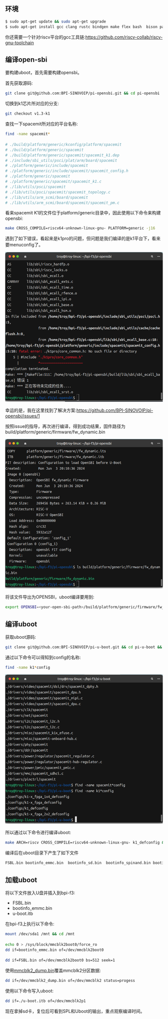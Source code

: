 ## 环境

```bash
$ sudo apt-get update && sudo apt-get upgrade
$ sudo apt-get install gcc clang rustc bindgen make flex bash  bison pahole mount jfsutils reiserfsprogs xfsprogs  btrfs-progs pcmciautils quota ppp nfs-common grub2-common udev python3-sphinx global build-essential libncurses-dev bison flex libssl-dev libelf-dev bc u-boot-tools
```

你还需要一个针对riscv平台的gcc工具链:https://github.com/riscv-collab/riscv-gnu-toolchain

## 编译open-sbi

要构建uboot，首先需要构建opensbi。

首先获取源码:

```bash
git clone git@github.com:BPI-SINOVOIP/pi-opensbi.git && cd pi-opensbi
```

切换到k1芯片所对应的分支:

```bash
git checkout v1.3-k1
```

查找一下spacemit所对应的平台名称:

```bash
find -name spacemit*

# ./build/platform/generic/kconfig/platform/spacemit
# ./build/platform/generic/spacemit
# ./build/platform/generic/spacemit/spacemit_k1.dep
# ./include/sbi_utils/psci/plat/arm/board/spacemit
# ./platform/generic/include/spacemit
# ./platform/generic/include/spacemit/spacemit_config.h
# ./platform/generic/spacemit
# ./platform/generic/spacemit/spacemit_k1.c
# ./lib/utils/psci/spacemit
# ./lib/utils/psci/spacemit/spacemit_topology.c
# ./lib/utils/arm_scmi/board/spacemit
# ./lib/utils/arm_scmi/board/spacemit/spacemit_pm.c
```

看来spacemit K1的文件位于platform/generic目录中，因此使用以下命令来构建opensbi:

```bash
make CROSS_COMPILE=riscv64-unknown-linux-gnu- PLATFORM=generic -j16
```

遇到了如下错误，看起来是k1pro的问题，但问题是我们编译的是k1平台下，看来要menuconfig了。

![k1pro-errors](./images/k1pro-errors.png)

幸运的是，我在这里找到了解决方案:https://github.com/BPI-SINOVOIP/pi-opensbi/issues/1

按照issue的指导，再次进行编译，得到成功结果，固件路径为build/platform/generic/firmware/fw_dynamic.bin

![opensbi-successful](./images/opensbi-successful.png)

将该文件导出为OPENSBI，uboot编译要用到:

```bash
export OPENSBI=<your-open-sbi-path>/build/platform/generic/firmware/fw_dynamic.bin
```

## 编译uboot

获取uboot源码:

```bash
git clone git@github.com:BPI-SINOVOIP/pi-u-boot.git && cd pi-u-boot && git checkout && git checkout v2022.10-k1
```

通过以下命令可以得知到config的名称:

```bash
find -name k1*config
```

![uboot-config-result](./images/uboot-config-result.png)

所以通过以下命令进行编译uboot:

```bash
make ARCH=riscv CROSS_COMPILE=riscv64-unknown-linux-gnu- k1_defconfig && make ARCH=riscv CROSS_COMPILE=riscv64-unknown-linux-gnu- -j16
```

编译后在uboot目录下产生了如下文件

```bash
FSBL.bin bootinfo_emmc.bin  bootinfo_sd.bin  bootinfo_spinand.bin bootinfo_spinor.bin u-boot.itb
```

## 加载uboot

将以下文件放入U盘并插入到bpi-f3:

- FSBL.bin
- bootinfo_emmc.bin
- u-boot.itb

在bpi-f3上执行以下命令:

```bash
mount /dev/sda1 /mnt && cd /mnt

echo 0 > /sys/block/mmcblk2boot0/force_ro
dd if=bootinfo_emmc.bin of=/dev/mmcblk2boot0

dd if=FSBL.bin of=/dev/mmcblk2boot0 bs=512 seek=1
```

使用[mmcblk2_dump.bin](./resources/mmcblk2_dump.bin)覆盖mmcblk2分区数据:

```bash
dd if=/dev/mmcblk2_dump.bin of=/dev/mmcblk2 status=progess
```

使用以下命令写入uboot:

```bash
dd if=./u-boot.itb of=/dev/mmcblk2p1
```

现在拿掉sd卡，复位后可看到SPL和Uboot的输出，重点观察编译时间。